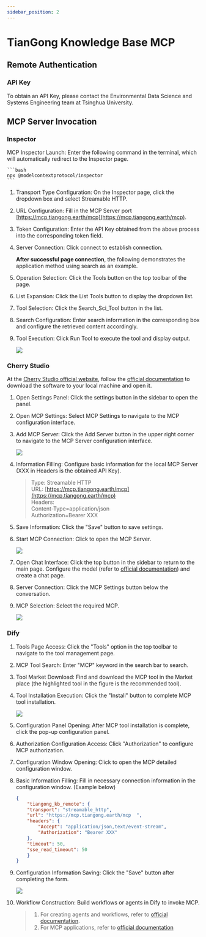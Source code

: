 ```yaml
---
sidebar_position: 2
---
```


# TianGong Knowledge Base MCP

## Remote Authentication

### API Key

To obtain an API Key, please contact the Environmental Data Science and Systems Engineering team at Tsinghua University.

## MCP Server Invocation

### Inspector

MCP Inspector Launch: Enter the following command in the terminal, which will automatically redirect to the Inspector page.

    ```bash
    npx @modelcontextprotocol/inspector
    ```

1. Transport Type Configuration: On the Inspector page, click the dropdown box and select Streamable HTTP.  
2. URL Configuration: Fill in the MCP Server port [https://mcp.tiangong.earth/mcp](https://mcp.tiangong.earth/mcp).  
3. Token Configuration: Enter the API Key obtained from the above process into the corresponding token field.
4. Server Connection: Click connect to establish connection.

    **After successful page connection**, the following demonstrates the application method using search as an example.  
5. Operation Selection: Click the Tools button on the top toolbar of the page.  
6. List Expansion: Click the List Tools button to display the dropdown list.  
7. Tool Selection: Click the Search_Sci_Tool button in the list.  
8. Search Configuration: Enter search information in the corresponding box and configure the retrieved content accordingly.  
9. Tool Execution: Click Run Tool to execute the tool and display output.  

    ![](img/19.png)

### Cherry Studio

At the [Cherry Studio official website](https://www.cherry-ai.com/download), follow the [official documentation](https://docs.cherry-ai.com/pre-basic/installation) to download the software to your local machine and open it.

1. Open Settings Panel: Click the settings button in the sidebar to open the panel.  
2. Open MCP Settings: Select MCP Settings to navigate to the MCP configuration interface.  
3. Add MCP Server: Click the Add Server button in the upper right corner to navigate to the MCP Server configuration interface.  

    ![](img/6.png)

4. Information Filling: Configure basic information for the local MCP Server (XXX in Headers is the obtained API Key).

    >Type: Streamable HTTP  
    >URL: [https://mcp.tiangong.earth/mcp](https://mcp.tiangong.earth/mcp)  
    >Headers:  
    >Content-Type=application/json  
    >Authorization=Bearer XXX

5. Save Information: Click the "Save" button to save settings.
6. Start MCP Connection: Click to open the MCP Server.

    ![](img/22.png)  

7. Open Chat Interface: Click the top button in the sidebar to return to the main page. Configure the model (refer to [official documentation](https://docs.cherry-ai.com/pre-basic/providers)) and create a chat page.  
8. Server Connection: Click the MCP Settings button below the conversation.  
9. MCP Selection: Select the required MCP.

    ![](img/23.png)  

### Dify

1. Tools Page Access: Click the "Tools" option in the top toolbar to navigate to the tool management page.  
1. MCP Tool Search: Enter "MCP" keyword in the search bar to search.  
1. Tool Market Download: Find and download the MCP tool in the Market place (the highlighted tool in the figure is the recommended tool).  
1. Tool Installation Execution: Click the "Install" button to complete MCP tool installation.  

    ![](img/16.png)
1. Configuration Panel Opening: After MCP tool installation is complete, click the pop-up configuration panel.  
1. Authorization Configuration Access: Click "Authorization" to configure MCP authorization.  
1. Configuration Window Opening: Click to open the MCP detailed configuration window.  
1. Basic Information Filling: Fill in necessary connection information in the configuration window. (Example below)

    ```JSON
    {
        "tiangong_kb_remote": {
        "transport": "streamable_http",
        "url": "https://mcp.tiangong.earth/mcp  ",
        "headers": {
            "Accept": "application/json,text/event-stream",
            "Authorization": "Bearer XXX"
        },
        "timeout": 50,
        "sse_read_timeout": 50
        }
    }
    ```

1. Configuration Information Saving: Click the "Save" button after completing the form.  

    ![](img/24.png)  

1. Workflow Construction: Build workflows or agents in Dify to invoke MCP.  
    >
    >1. For creating agents and workflows, refer to [official documentation](https://docs.dify.ai/zh-hans/guides/application-orchestrate/creating-an-application).
    >2. For MCP applications, refer to [official documentation](https://docs.dify.ai/zh-hans/guides/tools/mcp)
